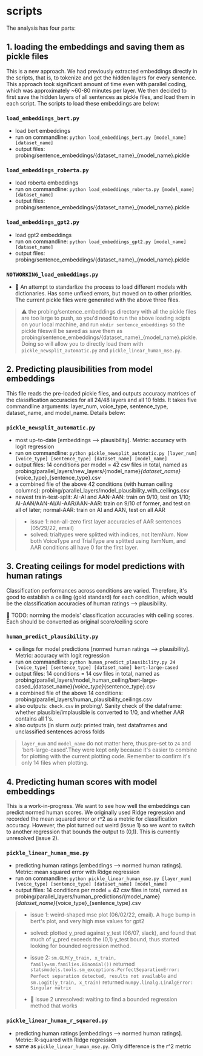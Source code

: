 # scripts

The analysis has four parts:

## 1. loading the embeddings and saving them as pickle files

This is a new approach. We had previously extracted embeddings directly in the scripts, that is, to tokenize and get the hidden layers for every sentence. This approach took significant amount of time even with parallel coding, which was approximately ~60-80 minutes per layer. We then decided to first save the hidden layers of all sentences as pickle files, and load them in each script. The scripts to load these embeddings are below:

### `load_embeddings_bert.py`
* load bert embeddings
* run on commandline: `python load_embeddings_bert.py [model_name] [dataset_name]`
* output files: probing/sentence_embeddings/{dataset_name}_{model_name}.pickle

### `load_embeddings_roberta.py`
* load roberta embeddings
* run on commandline: `python load_embeddings_roberta.py [model_name] [dataset_name]`
* output files: probing/sentence_embeddings/{dataset_name}_{model_name}.pickle

### `load_embeddings_gpt2.py`
* load gpt2 embeddings
* run on commandline: `python load_embeddings_gpt2.py [model_name] [dataset_name]`
* output files: probing/sentence_embeddings/{dataset_name}_{model_name}.pickle

### `NOTWORKING_load_embeddings.py`
* :construction: An attempt to standarlize the process to load different models with dictionaries. Has some unfixed errors, but moved on to other priorities. The current pickle files were generated with the above three files.

> :warning: the probing/sentence_embeddings directory with all the pickle files are too large to push, so you'd need to run the above loading scipts on your local machine, and run `mkdir sentence_embeddings` so the pickle fileswill be saved as save them as probing/sentence_embeddings/{dataset_name}_{model_name}.pickle. Doing so will allow you to directly load them with `pickle_newsplit_automatic.py` and `pickle_linear_human_mse.py`.

## 2. Predicting plausibilities from model embeddings

This file reads the pre-loaded pickle files, and outputs accuracy matrices of the classification accuracies for all 24/48 layers and all 10 folds. It takes five commandline arguments: layer_num, voice_type, sentence_type, dataset_name, and model_name. Details below:

### `pickle_newsplit_automatic.py`
* most up-to-date [embeddings --> plausibility]. Metric: accuracy with logit regression
* run on commandline: `python pickle_newsplit_automatic.py [layer_num] [voice_type] [sentence_type] [dataset_name] [model_name]`
* output files: 14 conditions per model = 42 csv files in total, named as probing/parallel_layers/new_layers/{model_name}_{dataset_name}_{voice_type}_{sentence_type}.csv
* a combined file of the above 42 conditions (with human ceiling columns): probing/parallel_layers/model_plausibility_with_ceilings.csv
* newest train-test-split: AI-AI and AAN-AAN: train on 9/10, test on 1/10; AI-AAN/AAN-AI/AI-AAR/AAN-AAR: train on 9/10 of former, and test on all of later; normal-AAR: train on AI and AAN, test on all AAR

> * issue 1: non-all-zero first layer accuracies of AAR sentences (05/29/22, email)
> * solved: trialtypes were splitted with indices, not ItemNum. Now both VoiceType and TrialType are splitted using ItemNum, and AAR conditions all have 0 for the first layer.

## 3. Creating ceilings for model predictions with human ratings

Classification performances across conditions are varied. Therefore, it's good to establish a ceiling (gold standard) for each condition, which would be the classification accuracies of human ratings --> plausibility. 

🚧 TODO: norming the models' classification accuracies with ceiling scores. Each should be converted as original score/ceiling score

### `human_predict_plausibility.py`
* ceilings for model predictions [normed human ratings --> plausibility].  Metric: accuracy with logit regression
* run on commandline: `python human_predict_plausibility.py 24 [voice_type] [sentence_type] [dataset_name] bert-large-cased`
* output files: 14 conditions = 14 csv files in total, named as probing/parallel_layers/model_human_ceiling/bert-large-cased_{dataset_name}_{voice_type}_{sentence_type}.csv
* a combined file of the above 14 conditions: probing/parallel_layers/human_plausibility_ceilings.csv
* also outputs: `check.csv` in probing/. Sanity check of the dataframe: whether plausible/implausible is converted to 1/0, and whether AAR contains all 1's.
* also outputs (in slurm.out): printed train, test dataframes and unclassified sentences across folds

> `layer_num` and `model_name` do not matter here, thus pre-set to `24` and 'bert-large-cased'.They were kept only because it's easier to combine for plotting with the current plotting code. Remember to confirm it's only 14 files when plotting. 

## 4. Predicting human scores with model embeddings

This is a work-in-progress. We want to see how well the embeddings can predict normed human scores. We originally used Ridge regression and recorded the mean squared error or r^2 as a metric for classification accuracy. However, the plot turned out weird (issue 1) so we want to switch to another regression that bounds the output to (0,1). This is currently unresolved (issue 2). 

### `pickle_linear_human_mse.py`
* predicting human ratings [embeddings --> normed human ratings]. Metric: mean squared error with Ridge regression
* run on commandline: `python pickle_linear_human_mse.py [layer_num] [voice_type] [sentence_type] [dataset_name] [model_name]`
* output files: 14 conditions per model = 42 csv files in total, named as probing/parallel_layers/human_predictions/{model_name}_{dataset_name}_{voice_type}_{sentence_type}.csv

> 
> * issue 1: weird-shaped mse plot (06/02/22, email). A huge bump in bert's plot, and very high mse values for gpt2
> 
> * solved: plotted y_pred against y_test (06/07, slack), and found that much of y_pred exceeds the (0,1) y_test bound, thus started looking for bounded regression method. 
> 
> * issue 2: `sm.GLM(y_train, x_train, family=sm.families.Binomial())` returned `statsmodels.tools.sm_exceptions.PerfectSeparationError: Perfect separation detected, results not available` and `sm.Logit(y_train, x_train)` returned `numpy.linalg.LinAlgError: Singular matrix`
> 
> * :construction: issue 2 unresolved: waiting to find a bounded regression method that works


### `pickle_linear_human_r_squared.py`
* predicting human ratings [embeddings --> normed human ratings]. Metric: R-squared with Ridge regression
* same as `pickle_linear_human_mse.py`. Only difference is the r^2 metric


